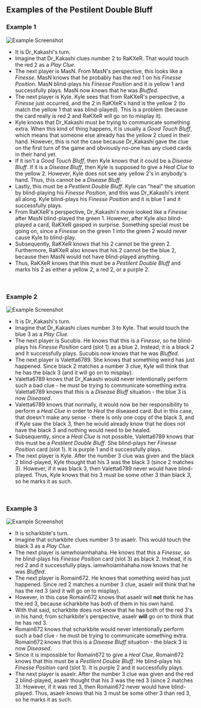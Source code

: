 ## Examples of the Pestilent Double Bluff

### Example 1

![Example Screenshot](https://raw.githubusercontent.com/Zamiell/hanabi-conventions/master/img/examples/pestilent_double_bluff.png)

* It is Dr_Kakashi's turn.
* Imagine that Dr_Kakashi clues number 2 to RaKXeR. That would touch the red 2 as a *Play Clue*.
* The next player is MasN. From MasN's perspective, this looks like a *Finesse*. MasN knows that he probably has the red 1 on his *Finesse Position*. MasN blind-plays his *Finesse Position* and it is yellow 1 and successfully plays. MasN now knows that he was *Bluffed*.
* The next player is Kyle. Kyle sees that from RaKXeR's perspective, a *Finesse* just occurred, and the 2 in RaKXeR's hand is the yellow 2 (to match the yellow 1 that was blind-played). This is a problem (because the card really is red 2 and RaKXeR will go on to misplay it).
* Kyle knows that Dr_Kakashi must be trying to communicate something extra. When this kind of thing happens, it is usually a *Good Touch Bluff*, which means that someone else already has the yellow 2 clued in their hand. However, this is not the case because Dr_Kakashi gave the clue on the first turn of the game and obviously no-one has any clued cards in their hand yet.
* If it isn't a *Good Touch Bluff*, then Kyle knows that it could be a *Disease Bluff*. If it is a *Disease Bluff*, then Kyle is supposed to give a *Heal Clue* to the yellow 2. However, Kyle does not see any yellow 2's in anybody's hand. Thus, this cannot be a *Disease Bluff*.
* Lastly, this must be a *Pestilent Double Bluff*. Kyle can "heal" the situation by blind-playing his *Finesse Position*, and this was Dr_Kakashi's intent all along. Kyle blind-plays his *Finesse Position* and it is blue 1 and it successfully plays.
* From RaKXeR's perspective, Dr_Kakashi's move looked like a *Finesse* after MasN blind-played the green 1. However, after Kyle also blind-played a card, RaKXeR gasped in surprise. Something special must be going on, since a *Finesse* on the green 1 into the green 2 would never cause Kyle to blind-play.
* Subsequently, RaKXeR knows that his 2 cannot be the green 2. Furthermore, RaKXeR also knows that his 2 cannot be the blue 2, because then MasN would not have blind-played anything.
* Thus, RaKXeR knows that this must be a *Pestilent Double Bluff* and marks his 2 as either a yellow 2, a red 2, or a purple 2.

<br />

### Example 2

![Example Screenshot](https://raw.githubusercontent.com/Zamiell/hanabi-conventions/master/img/examples/pestilent_double_bluff2.png)

* It is Dr_Kakashi's turn.
* Imagine that Dr_Kakashi clues number 3 to Kyle. That would touch the blue 3 as a *Play Clue*.
* The next player is Sucubis. He knows that this is a *Finesse*, so he blind-plays his *Finesse Position* card (slot 1) as a blue 2. Instead, it is a black 2 and it successfully plays. Sucubis now knows that he was *Bluffed*.
* The next player is Valetta6789. She knows that something weird has just happened. Since black 2 matches a number 3 clue, Kyle will think that he has the black 3 (and it will go on to misplay).
* Valetta6789 knows that Dr_Kakashi would never intentionally perform such a bad clue - he must be trying to communicate something extra. Valetta6789 knows that this is a *Disease Bluff* situation - the blue 3 is now *Diseased*.
* Valetta6789 knows that normally, it would now be her responsibility to perform a *Heal Clue* in order to *Heal* the diseased card. But in this case, that doesn't make any sense - there is only one copy of the black 3, and if Kyle saw the black 3, then he would already know that he does not have the black 3 and nothing would need to be healed.
* Subsequently, since a *Heal Clue* is not possible, Valetta6789 knows that this must be a *Pestilent Double Bluff*. She blind-plays her *Finesse Position* card (slot 1). It is purple 1 and it successfully plays.
* The next player is Kyle. After the number 3 clue was given and the black 2 blind-played, Kyle thought that his 3 was the black 3 (since 2 matches 3). However, if it was black 3, then Valetta6789 never would have blind-played. Thus, Kyle knows that his 3 must be some other 3 than black 3, so he marks it as such.

<br />

### Example 3

![Example Screenshot](https://raw.githubusercontent.com/Zamiell/hanabi-conventions/master/img/examples/pestilent_double_bluff3.png)

* It is scharkbite's turn.
* Imagine that scharkbite clues number 3 to asaelr. This would touch the black 3 as a *Play Clue*.
* The next player is iamwhoiamhahaha. He knows that this a *Finesse*, so he blind-plays his *Finesse Position* card (slot 3) as black 2. Instead, it is red 2 and it successfully plays. iamwhoiamhahaha now knows that he was *Bluffed*.
* The next player is Romain672. He knows that something weird has just happened. Since red 2 matches a number 3 clue, asaelr will think that he has the red 3 (and it will go on to misplay).
* However, in this case Romain672 knows that asaelr will **not** think he has the red 3, because scharkbite has both of them in his own hand.
* With that said, scharkbite does not know that he has both of the red 3's in his hand; from scharkbite's perspective, asaelr **will** go on to think that he has red 3.
* Romain672 knows that scharkbite would never intentionally perform such a bad clue - he must be trying to communicate something extra. Romain672 knows that this is a *Disease Bluff* situation - the black 3 is now *Diseased*.
* Since it is impossible for Romain672 to give a *Heal Clue*, Romain672 knows that this must be a *Pestilent Double Bluff*. He blind-plays his *Finesse Position* card (slot 1). It is purple 2 and it successfully plays.
* The next player is asaelr. After the number 3 clue was given and the red 2 blind-played, asaelr thought that his 3 was the red 3 (since 2 matches 3). However, if it was red 3, then Romain672 never would have blind-played. Thus, asaelr knows that his 3 must be some other 3 than red 3, so he marks it as such.
